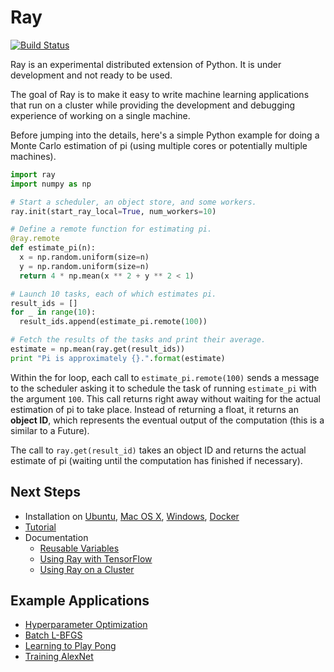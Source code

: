 # Ray

[![Build Status](https://travis-ci.org/amplab/ray.svg?branch=master)](https://travis-ci.org/amplab/ray)

Ray is an experimental distributed extension of Python. It is under development
and not ready to be used.

The goal of Ray is to make it easy to write machine learning applications that
run on a cluster while providing the development and debugging experience of
working on a single machine.

Before jumping into the details, here's a simple Python example for doing a
Monte Carlo estimation of pi (using multiple cores or potentially multiple
machines).

```python
import ray
import numpy as np

# Start a scheduler, an object store, and some workers.
ray.init(start_ray_local=True, num_workers=10)

# Define a remote function for estimating pi.
@ray.remote
def estimate_pi(n):
  x = np.random.uniform(size=n)
  y = np.random.uniform(size=n)
  return 4 * np.mean(x ** 2 + y ** 2 < 1)

# Launch 10 tasks, each of which estimates pi.
result_ids = []
for _ in range(10):
  result_ids.append(estimate_pi.remote(100))

# Fetch the results of the tasks and print their average.
estimate = np.mean(ray.get(result_ids))
print "Pi is approximately {}.".format(estimate)
```

Within the for loop, each call to `estimate_pi.remote(100)` sends a message to
the scheduler asking it to schedule the task of running `estimate_pi` with the
argument `100`. This call returns right away without waiting for the actual
estimation of pi to take place. Instead of returning a float, it returns an
**object ID**, which represents the eventual output of the computation (this is
a similar to a Future).

The call to `ray.get(result_id)` takes an object ID and returns the actual
estimate of pi (waiting until the computation has finished if necessary).

## Next Steps

- Installation on [Ubuntu](doc/install-on-ubuntu.md), [Mac OS X](doc/install-on-macosx.md), [Windows](doc/install-on-windows.md), [Docker](doc/install-on-docker.md)
- [Tutorial](doc/tutorial.md)
- Documentation
  - [Reusable Variables](doc/reusable-variables.md)
  - [Using Ray with TensorFlow](doc/using-ray-wih-tensorflow.md)
  - [Using Ray on a Cluster](doc/using-ray-on-a-cluster.md)

## Example Applications

- [Hyperparameter Optimization](examples/hyperopt/README.md)
- [Batch L-BFGS](examples/lbfgs/README.md)
- [Learning to Play Pong](examples/rl_pong/README.md)
- [Training AlexNet](examples/alexnet/README.md)
